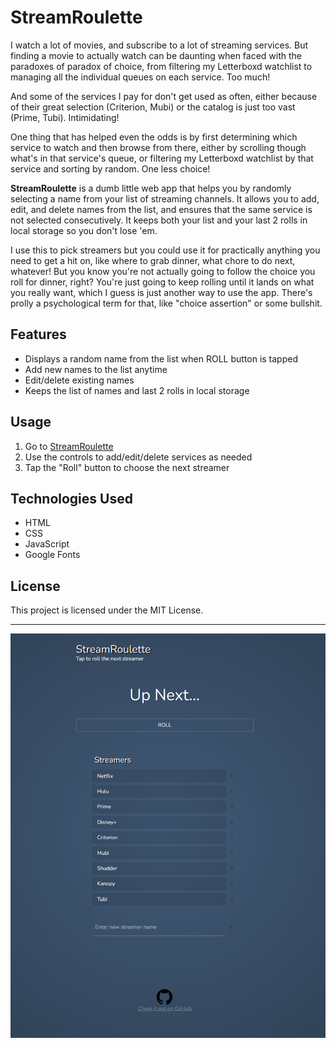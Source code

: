 # StreamRoulette
I watch a lot of movies, and subscribe to a lot of streaming services. But finding a movie to actually watch can be daunting when faced with the paradoxes of paradox of choice, from filtering my Letterboxd watchlist to managing all the individual queues on each service. Too much!

And some of the services I pay for don't get used as often, either because of their great selection (Criterion, Mubi) or the catalog is just too vast (Prime, Tubi). Intimidating!

One thing that has helped even the odds is by first determining which service to watch and then browse from there, either by scrolling though what's in that service's queue, or filtering my Letterboxd watchlist by that service and sorting by random. One less choice!

**StreamRoulette** is a dumb little web app that helps you by randomly selecting a name from your list of streaming channels. It allows you to add, edit, and delete names from the list, and ensures that the same service is not selected consecutively. It keeps both your list and your last 2 rolls in local storage so you don't lose 'em.

I use this to pick streamers but you could use it for practically anything you need to get a hit on, like where to grab dinner, what chore to do next, whatever! But you know you're not actually going to follow the choice you roll for dinner, right? You're just going to keep rolling until it lands on what you really want, which I guess is just another way to use the app. There's prolly a psychological term for that, like "choice assertion" or some bullshit.

## Features
- Displays a random name from the list when ROLL button is tapped
- Add new names to the list anytime
- Edit/delete existing names
- Keeps the list of names and last 2 rolls in local storage

## Usage
1. Go to [StreamRoulette](https://streamroulette.netlify.app)
2. Use the controls to add/edit/delete services as needed
3. Tap the "Roll" button to choose the next streamer

## Technologies Used
- HTML
- CSS
- JavaScript
- Google Fonts

## License
This project is licensed under the MIT License.

---

![Screenshot](img/screenshot.png)
